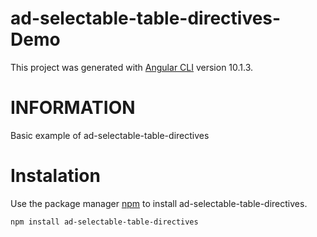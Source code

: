 # ad-selectable-table-directives-Demo

This project was generated with [Angular CLI](https://github.com/angular/angular-cli) version 10.1.3.

# INFORMATION

Basic example of ad-selectable-table-directives

# Instalation

Use the package manager [npm](https://www.npmjs.com/get-npm) to install ad-selectable-table-directives.

```bash
npm install ad-selectable-table-directives
```
